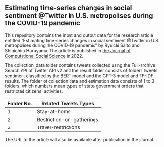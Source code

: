 ## Estimating time-series changes in social sentiment @Twitter in U.S. metropolises during the COVID-19 pandemic

This repository contains the input and output data for the research article entitled "Estimating time-series changes in social sentiment @Twitter in U.S. metropolises during the COVID-19 pandemic" by Ryuichi Saito and Shinichiro Haruyama. The article is published in [the Journal of Computational Social Science](https://link.springer.com/article/10.1007/s42001-022-00186-4) in 2022. 

The collection_data folder contains tweets collected using the Full-archive Search API of Twitter API v2 and the result folder consists of folders tweets sentiment classified by the BERT model and the GPT-3 model and TF-IDF results. The folder of collection data and estimation data consists of 1 to 3 folders, which numbers mean types of state-government orders that restricted citizens' activities.

| Folder No.| Related Tweets Types |
| --- | --- |
| 1 | Stay-at-home |
| 2 | Restriction-on-gatherings |
| 3 | Travel-restrictions |

The URL to the article will also be available after publication in the journal.
